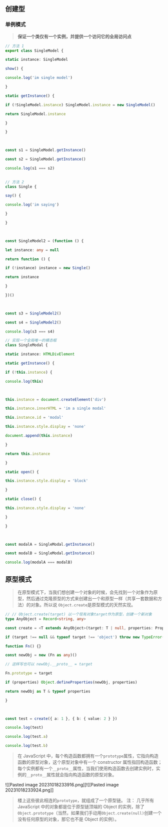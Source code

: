 
## 创建型

### 单例模式

>**保证一个类仅有一个实例，并提供一个访问它的全局访问点**

```typescript
// 方法 1
export class SingleModel {

static instance: SingleModel

show() {

console.log('im single model')

}

static getInstance() {

if (!SingleModel.instance) SingleModel.instance = new SingleModel()

return SingleModel.instance

}

}

  

const s1 = SingleModel.getInstance()

const s2 = SingleModel.getInstance()

console.log(s1 === s2)

  
// 方法 2
class Single {

say() {

console.log('im saying')

}

}

  

const SingleModel2 = (function () {

let instance: any = null

return function () {

if (!instance) instance = new Single()

return instance

}

})()

  

const s3 = SingleModel2()

const s4 = SingleModel2()

console.log(s3 === s4)
```

```typescript
// 实现一个全局唯一的模态框
class SingleModal {

static instance: HTMLDivElement

static getInstance() {

if (!this.instance) {

console.log(this)

  

this.instance = document.createElement('div')

this.instance.innerHTML = 'im a single modal'

this.instance.id = 'modal'

this.instance.style.display = 'none'

document.append(this.instance)

}

return this.instance

}

static open() {

this.instance.style.display = 'block'

}

static close() {

this.instance.style.display = 'none'

}

}

  

const modalA = SingleModal.getInstance()

const modalB = SingleModal.getInstance()

console.log(modalA === modalB)
```

## 原型模式

>在原型模式下，当我们想创建一个对象的时候，会先找到一个对象作为原型，然后通过克隆原型的方式来创建出一个和原型一样（共享一套数据和方法）的对象。所以说 `Object.create`是原型模式的天然实现。

```typescript
// // Object.create(target) 以一个现有对象target作为原型，创建一个新对象
type AnyObject = Record<string, any>

const create = <T extends AnyObject>(target: T | null, properties: PropertyDescriptorMap) => {

if (target !== null && typeof target !== 'object') throw new TypeError('type error!')

function Fn() {}

const newObj = new (Fn as any)()

// 这样写也可以 newObj.__proto__ = target

Fn.prototype = target

if (properties) Object.defineProperties(newObj, properties)

return newObj as T & typeof properties

}

  

const test = create({ a: 1 }, { b: { value: 2 } })

console.log(test)

console.log(test.a)

console.log(test.b)
```

>在 JavaScript 中，每个构造函数都拥有一个`prototype`属性，它指向构造函数的原型对象，这个原型对象中有一个 constructor 属性指回构造函数；每个实例都有一个`__proto__`属性，当我们使用构造函数去创建实例时，实例的`__proto__`属性就会指向构造函数的原型对象。

![[Pasted image 20231018233916.png]]![[Pasted image 20231018233924.png]]

> 楼上这些彼此相连的`prototype`，就组成了一个原型链。 注： 几乎所有 JavaScript 中的对象都是位于原型链顶端的 Object 的实例，除了`Object.prototype`（当然，如果我们手动用`Object.create(null)`创建一个没有任何原型的对象，那它也不是 Object 的实例）。